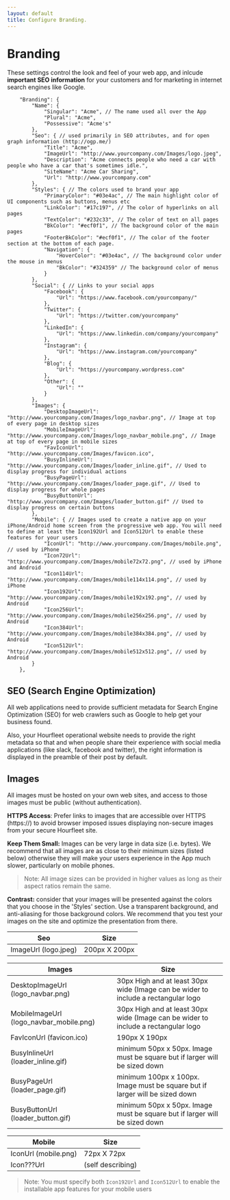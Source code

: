 ```yaml
---
layout: default
title: Configure Branding.
---
```

# Branding
These settings control the look and feel of your web app, and inlcude **important SEO information** for your customers and for marketing in internet search engines like Google. 
~~~	
	"Branding": {
		"Name": {
			"Singular": "Acme", // The name used all over the App
			"Plural": "Acme",
			"Possessive": "Acme's"
		},
		"Seo": { // used primarily in SEO attributes, and for open graph information (http://ogp.me/)
			"Title": "Acme",
			"ImageUrl": "http://www.yourcompany.com/Images/logo.jpeg",
			"Description": "Acme connects people who need a car with people who have a car that's sometimes idle.",
			"SiteName": "Acme Car Sharing",
			"Url": "http://www.yourcompany.com"
		},
		"Styles": { // The colors used to brand your app
			"PrimaryColor": "#03e4ac", // The main highlight color of UI components such as buttons, menus etc
			"LinkColor": "#17c197", // The color of hyperlinks on all pages
			"TextColor": "#232c33", // The color of text on all pages
			"BkColor": "#ecf0f1", // The background color of the main pages
			"FooterBkColor": "#ecf0f1", // The color of the footer section at the bottom of each page.
			"Navigation": {
				"HoverColor": "#03e4ac", // The background color under the mouse in menus
				"BkColor": "#324359" // The background color of menus
			}
		},
		"Social": { // Links to your social apps
			"Facebook": {
				"Url": "https://www.facebook.com/yourcompany/"
			},
			"Twitter": {
				"Url": "https://twitter.com/yourcompany"
			},
			"LinkedIn": {
				"Url": "https://www.linkedin.com/company/yourcompany"
			},
			"Instagram": {
				"Url": "https://www.instagram.com/yourcompany"
			},
			"Blog": {
				"Url": "https://yourcompany.wordpress.com"
			},
			"Other": {
				"Url": ""
			}
		},
		"Images": {
			"DesktopImageUrl": "http://www.yourcompany.com/Images/logo_navbar.png", // Image at top of every page in desktop sizes
			"MobileImageUrl": "http://www.yourcompany.com/Images/logo_navbar_mobile.png", // Image at top of every page in mobile sizes
			"FavIconUrl": "http://www.yourcompany.com/Images/favicon.ico",
			"BusyInlineUrl": "http://www.yourcompany.com/Images/loader_inline.gif", // Used to display progress for individual actions
			"BusyPageUrl": "http://www.yourcompany.com/Images/loader_page.gif", // Used to display progress for whole pages
			"BusyButtonUrl": "http://www.yourcompany.com/Images/loader_button.gif" // Used to display progress on certain buttons
		},
		"Mobile": { // Images used to create a native app on your iPhone/Android home screen from the progressive web app. You will need to define at least the Icon192Url and Icon512Url to enable these features for your users
			"IconUrl": "http://www.yourcompany.com/Images/mobile.png", // used by iPhone 
			"Icon72Url": "http://www.yourcompany.com/Images/mobile72x72.png", // used by iPhone and Android
			"Icon114Url": "http://www.yourcompany.com/Images/mobile114x114.png", // used by iPhone 
			"Icon192Url": "http://www.yourcompany.com/Images/mobile192x192.png", // used by Android
			"Icon256Url": "http://www.yourcompany.com/Images/mobile256x256.png", // used by Android
			"Icon384Url": "http://www.yourcompany.com/Images/mobile384x384.png", // used by Android
			"Icon512Url": "http://www.yourcompany.com/Images/mobile512x512.png", // used by Android
		}
	},
~~~

## SEO (Search Engine Optimization)

All web applications need to provide sufficient metadata for Search Engine Optimization (SEO) for web crawlers such as Google to help get your business found. 

Also, your Hourfleet operational website needs to provide the right metadata so that and when people share their experience with social media applications (like slack, facebook and twitter), the right information is displayed in the preamble of their post by default.

## Images

All images must be hosted on your own web sites, and access to those images must be public (without authentication).

**HTTPS Access**: Prefer links to images that are accessible over HTTPS (https://) to avoid browser imposed issues displaying non-secure images from your secure Hourfleet site.

**Keep Them Small:** Images can be very large in data size (i.e. bytes). We recommend that all images are as close to their minimum sizes (listed below) otherwise they will make your users experience in the App much slower, particularly on mobile phones.
> Note: All image sizes can be provided in higher values as long as their aspect ratios remain the same.

**Contrast:** consider that your images will be presented against the colors that you choose in the 'Styles' section. Use a transparent background, and anti-aliasing for those background colors. We recommend that you test your images on the site and optimize the presentation from there.

| Seo                 | Size                                     |
| ---------------------- | ---------------------------------------- |
| ImageUrl (logo.jpeg)              | 200px X 200px                            |



| Images                 | Size                                     |
| ---------------------- | ---------------------------------------- |
| DesktopImageUrl (logo_navbar.png)        | 30px High and at least 30px wide (Image can be wider to include a rectangular logo |
| MobileImageUrl (logo_navbar_mobile.png) | 30px High and at least 30px wide (Image can be wider to include a rectangular logo |
| FavIconUrl (favicon.ico) | 190px X 190px
| BusyInlineUrl (loader_inline.gif) | minimum 50px x 50px. Image must be square but if larger will be sized down |
| BusyPageUrl (loader_page.gif) | minimum 100px x 100px. Image must be square but if larger will be sized down |
| BusyButtonUrl (loader_button.gif) | minimum 50px x 50px. Image must be square but if larger will be sized down |



| Mobile                 | Size                                     |
| ---------------------- | ---------------------------------------- |
| IconUrl (mobile.png)             | 72px X 72px                              |
| Icon???Url           | (self describing)                        |

> Note: You must specify both `Icon192Url` and `Icon512Url` to enable the installable app features for your mobile users
